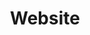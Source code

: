 ---
title: Website
description: Articles and posts about the Léo Corporation website (leocorporation.dev).
image: web.png

# Badge style
style:
    background: "#9a03cb"
    color: "#fff"
---